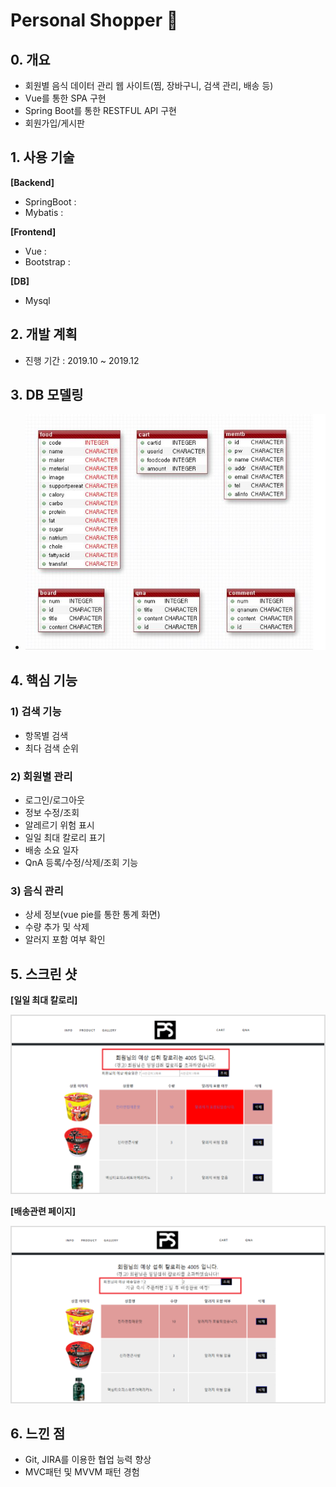 # Personal Shopper :dango:

## 0. 개요

* 회원별 음식 데이터 관리 웹 사이트(찜, 장바구니, 검색 관리, 배송 등)
* Vue를 통한 SPA 구현
* Spring Boot를 통한 RESTFUL API 구현
* 회원가입/게시판

## 1. 사용 기술

**[Backend]**
* SpringBoot :
* Mybatis :

**[Frontend]**
* Vue : 
* Bootstrap : 

**[DB]**
* Mysql

## 2. 개발 계획

* 진행 기간 : 2019.10 ~ 2019.12

## 3. DB 모델링

*  ![image](./DB.JPG)

## 4. 핵심 기능

### 1) 검색 기능

* 항목별 검색
* 최다 검색 순위

### 2) 회원별 관리

* 로그인/로그아웃
* 정보 수정/조회
* 알레르기 위험 표시
* 일일 최대 칼로리 표기
* 배송 소요 일자 
* QnA 등록/수정/삭제/조회 기능

### 3) 음식 관리

* 상세 정보(vue pie를 통한 통계 화면)
* 수량 추가 및 삭제
* 알러지 포함 여부 확인

## 5. 스크린 샷
**[일일 최대 칼로리]**

![image](./shopper1.png)

**[배송관련 페이지]**

![image](./shopper2.png)

## 6. 느낀 점

* Git, JIRA를 이용한 협업 능력 향상
* MVC패턴 및 MVVM 패턴 경험
